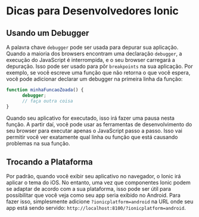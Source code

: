 # Dicas para Desenvolvedores Ionic

## Usando um Debugger

A palavra chave `debugger` pode ser usada para depurar sua aplicação. Quando a maioria dos browsers encontram uma declaração `debugger`, a execução do JavaScript é interrompida, e o seu browser carregará a depuração. Isso pode ser usado para pôr `breakpoints` na sua aplicação. Por exemplo, se você escreve uma função que não retorna o que você espera, você pode adicionar declarar um debugger na primeira linha da função:

```javascript
function minhaFuncaoZoada() {
      debugger;
      // faça outra coisa
}
```

Quando seu aplicativo for executado, isso irá fazer uma pausa nesta função. A partir daí, você pode usar as ferramentas de desenvolvimento do seu browser para executar apenas o JavaScript passo a passo. Isso vai permitir você ver exatamente qual linha ou função que está causando problemas na sua função.

## Trocando a Plataforma

Por padrão, quando você exibir seu aplicativo no navegador, o Ionic irá aplicar o tema do iOS. No entanto, uma vez que componentes Ionic podem se adaptar de acordo com a sua plataforma, isso pode ser útil para possibilitar que você veja como seu app seria exibido no Android. Para fazer isso, simplesmente adicione `?ionicplatform=android` na URL onde seu app está sendo servido: `http://localhost:8100/?ionicplatform=android`. 


